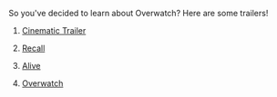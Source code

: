 So you've decided to learn about Overwatch? Here are some trailers!

1) [Cinematic Trailer](../cinematic-trailer/cinematic-trailer.md)

2) [Recall](../recall/recall.md)

3) [Alive](../alive/alive.md)

4) [Overwatch](../theatrical-teaser/theatrical-teaser.md)
